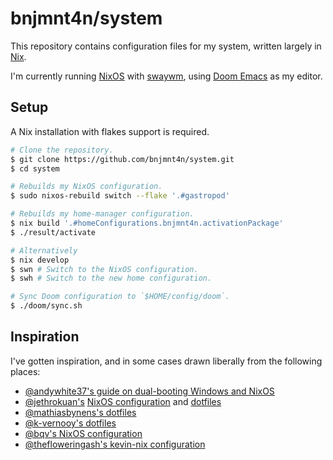 # bnjmnt4n/system

This repository contains configuration files for my system, written largely in [Nix][nixos].

I'm currently running [NixOS][nixos] with [swaywm][swaywm], using [Doom Emacs][doom-emacs] as my editor.

## Setup

A Nix installation with flakes support is required.

```sh
# Clone the repository.
$ git clone https://github.com/bnjmnt4n/system.git
$ cd system

# Rebuilds my NixOS configuration.
$ sudo nixos-rebuild switch --flake '.#gastropod'

# Rebuilds my home-manager configuration.
$ nix build '.#homeConfigurations.bnjmnt4n.activationPackage'
$ ./result/activate

# Alternatively
$ nix develop
$ swn # Switch to the NixOS configuration.
$ swh # Switch to the new home configuration.

# Sync Doom configuration to `$HOME/config/doom`.
$ ./doom/sync.sh
```

## Inspiration

I've gotten inspiration, and in some cases drawn liberally from the following places:

- [@andywhite37's guide on dual-booting Windows and NixOS][andywhite37/dual-boot]
- [@jethrokuan's][jethrokuan] [NixOS configuration][jethrokuan/nix-config] and [dotfiles][jethrokuan/dots]
- [@mathiasbynens's dotfiles][mathiasbynens/dotfiles]
- [@k-vernooy's dotfiles][k-vernooy/dotfiles]
- [@bqv's NixOS configuration][bqv/nixrc]
- [@thefloweringash's kevin-nix configuration][thefloweringash/kevin-nix]

[nixos]: https://nixos.org/
[swaywm]: https://swaywm.org/
[doom-emacs]: https://github.com/hlissner/doom-emacs
[andywhite37/dual-boot]: https://github.com/andywhite37/nixos/blob/9a3c13be14d3de4104322bb09efbf74245acffbd/DUAL_BOOT_WINDOWS_GUIDE.md
[jethrokuan]: https://github.com/jethrokuan
[jethrokuan/nix-config]: https://github.com/jethrokuan/nix-config
[jethrokuan/dots]: https://github.com/jethrokuan/dots
[mathiasbynens/dotfiles]: https://github.com/mathiasbynens/dotfiles
[k-vernooy/dotfiles]: https://github.com/k-vernooy/dotfiles
[bqv/nixrc]: https://github.com/bqv/nixrc
[thefloweringash/kevin-nix]: https://github.com/thefloweringash/kevin-nix/
